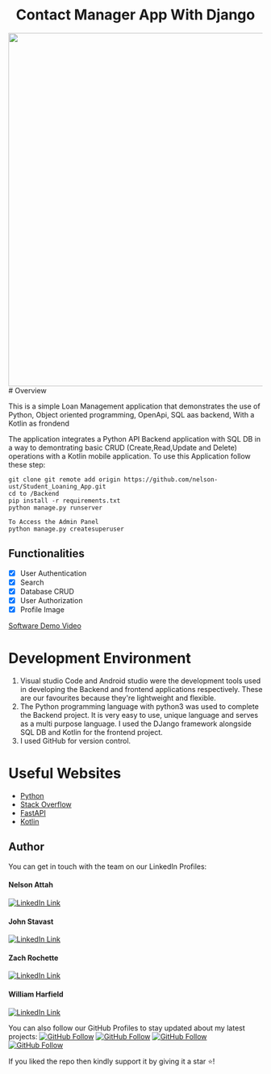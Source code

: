 <h1 align="center">Contact Manager App With Django</h1>
<a href="#">
  <div align="center">
    <img src="screenshot.png" width='700'/>
  </div>
</a>
# Overview

This is a simple Loan Management application that demonstrates the use of Python, Object oriented programming, OpenApi, SQL aas backend, With a Kotlin as frondend


The application integrates a Python API Backend application with  SQL DB in a way to demontrating basic CRUD (Create,Read,Update and Delete) operations with a Kotlin mobile application.
To use this Application follow these step: 

```
git clone git remote add origin https://github.com/nelson-ust/Student_Loaning_App.git
cd to /Backend
pip install -r requirements.txt
python manage.py runserver
```

```
To Access the Admin Panel
python manage.py createsuperuser
```
## Functionalities
- [x] User Authentication
- [x] Search
- [x] Database CRUD
- [x] User Authorization
- [x] Profile Image

[Software Demo Video](http://youtube.link.goes.here)

# Development Environment

1. Visual studio Code and Android studio were the development tools used in developing the Backend and frontend applications respectively. These are our favourites because they're lightweight and flexible. 
2. The Python programming language with python3 was used to complete the Backend project. It is very easy to use,  unique language and serves as a multi purpose language. I used the DJango framework alongside SQL DB and Kotlin for the frontend project.
3. I used GitHub for version control. 


# Useful Websites

* [Python](https://docs.python.org/3/)
* [Stack Overflow](https://stackoverflow.com/)
* [FastAPI](https://fastapi.tiangolo.com/)
* [Kotlin](https://kotlinlang.org/docs/home.html)


## Author
You can get in touch with the team on our LinkedIn Profiles:

#### Nelson Attah
[![LinkedIn Link](https://img.shields.io/badge/Connect-Nelson-blue.svg?logo=linkedin&longCache=true&style=social&label=Connect
)](https://www.linkedin.com/in/nelson-attah-25330660/)

#### John Stavast
[![LinkedIn Link](https://img.shields.io/badge/Connect-John-blue.svg?logo=linkedin&longCache=true&style=social&label=Connect
)](https://www.linkedin.com/in/nelson-attah-25330660/)

#### Zach Rochette
[![LinkedIn Link](https://img.shields.io/badge/Connect-Zack-blue.svg?logo=linkedin&longCache=true&style=social&label=Connect
)](https://www.linkedin.com/in/zach-rochette/)

#### William Harfield
[![LinkedIn Link](https://img.shields.io/badge/Connect-William-blue.svg?logo=linkedin&longCache=true&style=social&label=Connect
)](https://www.linkedin.com/in/nelson-attah-25330660/)

You can also follow our GitHub Profiles to stay updated about my latest projects: [![GitHub Follow](https://img.shields.io/badge/Connect-nelson-blue.svg?logo=Github&longCache=true&style=social&label=Follow)](https://github.com/nelson-ust)
[![GitHub Follow](https://img.shields.io/badge/Connect-John-blue.svg?logo=Github&longCache=true&style=social&label=Follow)](https://github.com/nelson-ust)
[![GitHub Follow](https://img.shields.io/badge/Connect-Zack-blue.svg?logo=Github&longCache=true&style=social&label=Follow)](https://github.com/nelson-ust)
[![GitHub Follow](https://img.shields.io/badge/Connect-William-blue.svg?logo=Github&longCache=true&style=social&label=Follow)](https://github.com/nelson-ust)

If you liked the repo then kindly support it by giving it a star ⭐!


